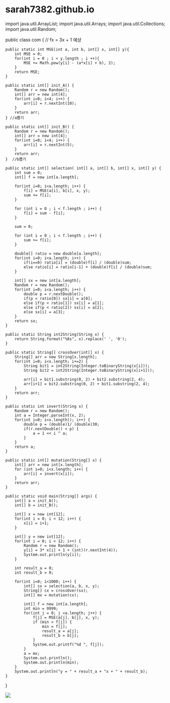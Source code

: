 # sarah7382.github.io

import java.util.ArrayList;
import java.util.Arrays;
import java.util.Collections;
import java.util.Random;

public class com {
    // fx = 3x + 1 예상

    public static int MSE(int a, int b, int[] x, int[] y){
        int MSE = 0;
        for(int i = 0 ; i < y.length ; i ++){
            MSE += Math.pow(y[i] - (a*x[i] + b), 2);
        }
        return MSE;
    }

    public static int[] init_A() {
        Random r = new Random();
        int[] arr = new int[4];
        for(int i=0; i<4; i++) {
            arr[i] = r.nextInt(10);
        }
        return arr;
    } //a뽑기

    public static int[] init_B() {
        Random r = new Random();
        int[] arr = new int[4];
        for(int i=0; i<4; i++) {
            arr[i] = r.nextInt(5);
        }
        return arr;
    }  //b뽑기

    public static int[] selection( int[] a, int[] b, int[] x, int[] y) {
        int sum = 0;
        int[] f = new int[a.length];

        for(int i=0; i<a.length; i++) {
            f[i] = MSE(a[i], b[i], x, y);
            sum += f[i];
        }

        for (int i = 0 ; i < f.length ; i++) {
            f[i] = sum - f[i];
        }

        sum = 0;

        for (int i = 0 ; i < f.length ; i++) {
            sum += f[i];
        }

        double[] ratio = new double[a.length];
        for(int i=0; i<a.length; i++) {
            if(i==0) ratio[i] = (double)f[i] / (double)sum;
            else ratio[i] = ratio[i-1] + (double)f[i] / (double)sum;
        }

        int[] sx = new int[a.length];
        Random r = new Random();
        for(int i=0; i<a.length; i++) {
            double p = r.nextDouble();
            if(p < ratio[0]) sx[i] = a[0];
            else if(p < ratio[1]) sx[i] = a[1];
            else if(p < ratio[2]) sx[i] = a[2];
            else sx[i] = a[3];
        }
        return sx;
    }

    public static String int2String(String x) {
        return String.format("%8s", x).replace(' ', '0');
    }

    public static String[] crossOver(int[] x) {
        String[] arr = new String[x.length];
        for(int i=0; i<x.length; i+=2) {
            String bit1 = int2String(Integer.toBinaryString(x[i]));
            String bit2 = int2String(Integer.toBinaryString(x[i+1]));

            arr[i] = bit1.substring(0, 2) + bit2.substring(2, 4);
            arr[i+1] = bit2.substring(0, 2) + bit1.substring(2, 4);
        }
        return arr;
    }

    public static int invert(String x) {
        Random r = new Random();
        int a = Integer.parseInt(x, 2);
        for(int i=0; i<x.length(); i++) {
            double p = (double)1/ (double)30;
            if(r.nextDouble() < p) {
                a = 1 << i ^ a;
            }
        }
        return a;
    }

    public static int[] mutation(String[] x) {
        int[] arr = new int[x.length];
        for (int i=0; i<x.length; i++) {
            arr[i] = invert(x[i]);
        }
        return arr;
    }

    public static void main(String[] args) {
        int[] a = init_A();
        int[] b = init_B();

        int[] x = new int[12];
        for(int i = 0; i < 12; i++) {
            x[i] = i+1;
        }

        int[] y = new int[12];
        for(int i = 0; i < 12; i++) {
            Random r = new Random();
            y[i] = 3* x[i] + 1 + (int)(r.nextInt(4));
            System.out.println(y[i]);
        }

        int result_a = 0;
        int result_b = 0;

        for(int i=0; i<1000; i++) {
            int[] sx = selection(a, b, x, y);
            String[] cx = crossOver(sx);
            int[] mx = mutation(cx);

            int[] f = new int[a.length];
            int min = 9999;
            for(int j = 0; j <a.length; j++) {
                f[j] = MSE(a[j], b[j], x, y);
                if (min > f[j]) {
                    min = f[j];
                    result_a = a[j];
                    result_b = b[j];
                }
                System.out.printf("%d ", f[j]);
            }
            a = mx;
            System.out.println();
            System.out.println(min);
        }
        System.out.println("y = " + result_a + "x + " + result_b);
    }
}


![](https://user-images.githubusercontent.com/62889374/85855787-c6e32e00-b7f1-11ea-8b19-e24ac2adeefa.PNG)

